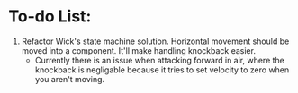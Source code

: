 # To-do List:

1. Refactor Wick's state machine solution. Horizontal movement should be moved into a component. It'll make handling knockback easier.
   - Currently there is an issue when attacking forward in air, where the knockback is negligable because it tries to set velocity to zero when you aren't moving.